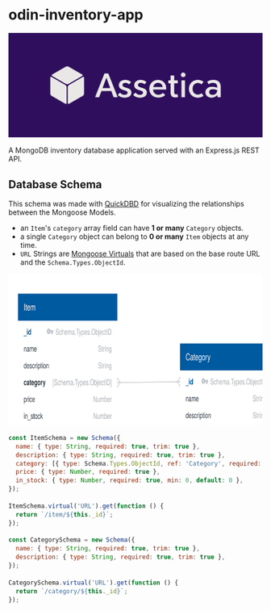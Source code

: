# odin-inventory-app

<img src="./public/cover.png" />

A MongoDB inventory database application served with an Express.js REST API.

## Database Schema

This schema was made with [QuickDBD](https://www.quickdatabasediagrams.com/) for visualizing the relationships between the Mongoose Models.

- an `Item`'s `category` array field can have **1 or many** `Category` objects.
- a single `Category` object can belong to **0 or many** `Item` objects at any time.
- `URL` Strings are [Mongoose Virtuals](https://mongoosejs.com/docs/tutorials/virtuals.html) that are based on the base route URL and the `Schema.Types.ObjectId`.

<img src="./docs/diagram-schema.svg" width="100%" height="300px" />

```js
const ItemSchema = new Schema({
  name: { type: String, required: true, trim: true },
  description: { type: String, required: true, trim: true },
  category: [{ type: Schema.Types.ObjectId, ref: 'Category', required: true }],
  price: { type: Number, required: true },
  in_stock: { type: Number, required: true, min: 0, default: 0 },
});

ItemSchema.virtual('URL').get(function () {
  return `/item/${this._id}`;
});

const CategorySchema = new Schema({
  name: { type: String, required: true, trim: true },
  description: { type: String, required: true, trim: true },
});

CategorySchema.virtual('URL').get(function () {
  return `/category/${this._id}`;
});
```
